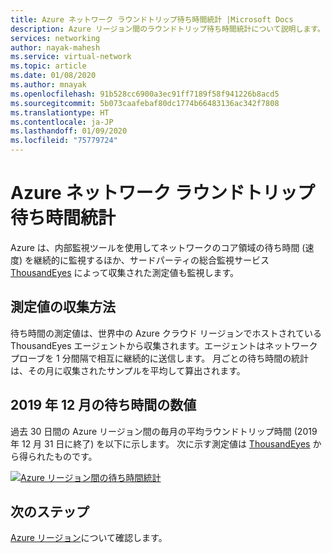 ```yaml
---
title: Azure ネットワーク ラウンドトリップ待ち時間統計 |Microsoft Docs
description: Azure リージョン間のラウンドトリップ待ち時間統計について説明します。
services: networking
author: nayak-mahesh
ms.service: virtual-network
ms.topic: article
ms.date: 01/08/2020
ms.author: mnayak
ms.openlocfilehash: 91b528cc6900a3ec91ff7189f58f941226b8acd5
ms.sourcegitcommit: 5b073caafebaf80dc1774b66483136ac342f7808
ms.translationtype: HT
ms.contentlocale: ja-JP
ms.lasthandoff: 01/09/2020
ms.locfileid: "75779724"
---
```

# <a name="azure-network-round-trip-latency-statistics"></a>Azure ネットワーク ラウンドトリップ待ち時間統計

Azure は、内部監視ツールを使用してネットワークのコア領域の待ち時間 (速度) を継続的に監視するほか、サードパーティの総合監視サービス [ThousandEyes](https://thousandeyes.com) によって収集された測定値も監視します。

## <a name="how-are-the-measurements-collected"></a>測定値の収集方法

待ち時間の測定値は、世界中の Azure クラウド リージョンでホストされている ThousandEyes エージェントから収集されます。エージェントはネットワーク プローブを 1 分間隔で相互に継続的に送信します。 月ごとの待ち時間の統計は、その月に収集されたサンプルを平均して算出されます。

## <a name="december-2019-latency-figures"></a>2019 年 12 月の待ち時間の数値

過去 30 日間の Azure リージョン間の毎月の平均ラウンドトリップ時間 (2019 年 12 月 31 日に終了) を以下に示します。 次に示す測定値は [ThousandEyes](https://thousandeyes.com) から得られたものです。

[![Azure リージョン間の待ち時間統計](media/azure-network-latency/december.jpg)](media/azure-network-latency/december.jpg#lightbox)

## <a name="next-steps"></a>次のステップ

[Azure リージョン](https://azure.microsoft.com/global-infrastructure/regions/)について確認します。
